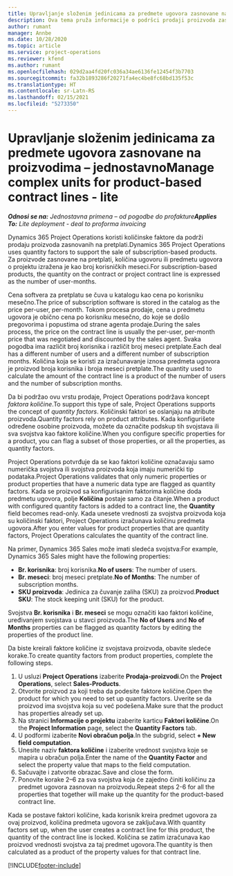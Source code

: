 ```yaml
---
title: Upravljanje složenim jedinicama za predmete ugovora zasnovane na proizvodima – jednostavno
description: Ova tema pruža informacije o podršci prodaji proizvoda zasnovanih na pretplati.
author: rumant
manager: Annbe
ms.date: 10/28/2020
ms.topic: article
ms.service: project-operations
ms.reviewer: kfend
ms.author: rumant
ms.openlocfilehash: 029d2aa4fd20fc036a34ae6136fe12454f3b7703
ms.sourcegitcommit: fa32b1893286f20271fa4ec4be8fc68bd135f53c
ms.translationtype: HT
ms.contentlocale: sr-Latn-RS
ms.lasthandoff: 02/15/2021
ms.locfileid: "5273350"
---
```

# <a name="manage-complex-units-for-product-based-contract-lines---lite"></a><span data-ttu-id="ce3a4-103">Upravljanje složenim jedinicama za predmete ugovora zasnovane na proizvodima – jednostavno</span><span class="sxs-lookup"><span data-stu-id="ce3a4-103">Manage complex units for product-based contract lines - lite</span></span>

<span data-ttu-id="ce3a4-104">_**Odnosi se na:** Jednostavna primena – od pogodbe do profakture_</span><span class="sxs-lookup"><span data-stu-id="ce3a4-104">_**Applies To:** Lite deployment - deal to proforma invoicing_</span></span>

<span data-ttu-id="ce3a4-105">Dynamics 365 Project Operations koristi količinske faktore da podrži prodaju proizvoda zasnovanih na pretplati.</span><span class="sxs-lookup"><span data-stu-id="ce3a4-105">Dynamics 365 Project Operations uses quantity factors to support the sale of subscription-based products.</span></span> <span data-ttu-id="ce3a4-106">Za proizvode zasnovane na pretplati, količina ugovoru ili predmetu ugovora o projektu izražena je kao broj korisničkih meseci.</span><span class="sxs-lookup"><span data-stu-id="ce3a4-106">For subscription-based products, the quantity on the contract or project contract line is expressed as the number of user-months.</span></span>

<span data-ttu-id="ce3a4-107">Cena softvera za pretplatu se čuva u katalogu kao cena po korisniku mesečno.</span><span class="sxs-lookup"><span data-stu-id="ce3a4-107">The price of subscription software is stored in the catalog as the price per-user, per-month.</span></span> <span data-ttu-id="ce3a4-108">Tokom procesa prodaje, cena u predmetu ugovora je obično cena po korisniku mesečno, do koje se došlo pregovorima i popustima od strane agenta prodaje.</span><span class="sxs-lookup"><span data-stu-id="ce3a4-108">During the sales process, the price on the contract line is usually the per-user, per-month price that was negotiated and discounted by the sales agent.</span></span> <span data-ttu-id="ce3a4-109">Svaka pogodba ima različit broj korisnika i različit broj meseci pretplate.</span><span class="sxs-lookup"><span data-stu-id="ce3a4-109">Each deal has a different number of users and a different number of subscription months.</span></span> <span data-ttu-id="ce3a4-110">Količina koja se koristi za izračunavanje iznosa predmeta ugovora je proizvod broja korisnika i broja meseci pretplate.</span><span class="sxs-lookup"><span data-stu-id="ce3a4-110">The quantity used to calculate the amount of the contract line is a product of the number of users and the number of subscription months.</span></span>

<span data-ttu-id="ce3a4-111">Da bi podržao ovu vrstu prodaje, Project Operations podržava koncept *faktora količine*.</span><span class="sxs-lookup"><span data-stu-id="ce3a4-111">To support this type of sale, Project Operations supports the concept of *quantity factors*.</span></span> <span data-ttu-id="ce3a4-112">Količinski faktori se oslanjaju na atribute proizvoda.</span><span class="sxs-lookup"><span data-stu-id="ce3a4-112">Quantity factors rely on product attributes.</span></span> <span data-ttu-id="ce3a4-113">Kada konfigurišete određene osobine proizvoda, možete da označite podskup tih svojstava ili sva svojstva kao faktore količine.</span><span class="sxs-lookup"><span data-stu-id="ce3a4-113">When you configure specific properties for a product, you can flag a subset of those properties, or all the properties, as quantity factors.</span></span>

<span data-ttu-id="ce3a4-114">Project Operations potvrđuje da se kao faktori količine označavaju samo numerička svojstva ili svojstva proizvoda koja imaju numerički tip podataka.</span><span class="sxs-lookup"><span data-stu-id="ce3a4-114">Project Operations validates that only numeric properties or product properties that have a numeric data type are flagged as quantity factors.</span></span> <span data-ttu-id="ce3a4-115">Kada se proizvod sa konfigurisanim faktorima količine doda predmetu ugovora, polje **Količina** postaje samo za čitanje.</span><span class="sxs-lookup"><span data-stu-id="ce3a4-115">When a product with configured quantity factors is added to a contract line, the **Quantity** field  becomes read-only.</span></span> <span data-ttu-id="ce3a4-116">Kada unesete vrednosti za svojstva proizvoda koja su količinski faktori, Project Operations izračunava količinu predmeta ugovora.</span><span class="sxs-lookup"><span data-stu-id="ce3a4-116">After you enter values for product properties that are quantity factors, Project Operations calculates the quantity of the contract line.</span></span>

<span data-ttu-id="ce3a4-117">Na primer, Dynamics 365 Sales može imati sledeća svojstva:</span><span class="sxs-lookup"><span data-stu-id="ce3a4-117">For example, Dynamics 365 Sales might have the following properties:</span></span>

- <span data-ttu-id="ce3a4-118">**Br. korisnika**: broj korisnika.</span><span class="sxs-lookup"><span data-stu-id="ce3a4-118">**No of users**: The number of users.</span></span>
- <span data-ttu-id="ce3a4-119">**Br. meseci**: broj meseci pretplate.</span><span class="sxs-lookup"><span data-stu-id="ce3a4-119">**No of Months**: The number of subscription months.</span></span>
- <span data-ttu-id="ce3a4-120">**SKU proizvoda**: Jedinica za čuvanje zaliha (SKU) za proizvod.</span><span class="sxs-lookup"><span data-stu-id="ce3a4-120">**Product SKU**: The stock keeping unit (SKU) for the product.</span></span>

<span data-ttu-id="ce3a4-121">Svojstva **Br. korisnika** i **Br. meseci** se mogu označiti kao faktori količine, uređivanjem svojstava u stavci proizvoda.</span><span class="sxs-lookup"><span data-stu-id="ce3a4-121">The **No of Users** and **No of Months** properties can be flagged as quantity factors by editing the properties of the product line.</span></span>

<span data-ttu-id="ce3a4-122">Da biste kreirali faktore količine iz svojstava proizvoda, obavite sledeće korake.</span><span class="sxs-lookup"><span data-stu-id="ce3a4-122">To create quantity factors from product properties, complete the following steps.</span></span>

1. <span data-ttu-id="ce3a4-123">U usluzi **Project Operations** izaberite **Prodaja-proizvodi**.</span><span class="sxs-lookup"><span data-stu-id="ce3a4-123">On the **Project Operations**, select **Sales-Products**.</span></span>
2. <span data-ttu-id="ce3a4-124">Otvorite proizvod za koji treba da podesite faktore količine.</span><span class="sxs-lookup"><span data-stu-id="ce3a4-124">Open the product for which you need to set up quantity factors.</span></span> <span data-ttu-id="ce3a4-125">Uverite se da proizvod ima svojstva koja su već podešena.</span><span class="sxs-lookup"><span data-stu-id="ce3a4-125">Make sure that the product has properties already set up.</span></span>
3. <span data-ttu-id="ce3a4-126">Na stranici **Informacije o projektu** izaberite karticu **Faktori količine**.</span><span class="sxs-lookup"><span data-stu-id="ce3a4-126">On the **Project Information** page, select the **Quantity Factors** tab.</span></span>
4. <span data-ttu-id="ce3a4-127">U podformi izaberite **Novi obračun polja**.</span><span class="sxs-lookup"><span data-stu-id="ce3a4-127">In the subgrid, select **+ New field computation**.</span></span>
5. <span data-ttu-id="ce3a4-128">Unesite naziv **faktora količine** i izaberite vrednost svojstva koje se mapira u obračun polja.</span><span class="sxs-lookup"><span data-stu-id="ce3a4-128">Enter the name of the **Quantity Factor** and select the property value that maps to the field computation.</span></span>
6. <span data-ttu-id="ce3a4-129">Sačuvajte i zatvorite obrazac.</span><span class="sxs-lookup"><span data-stu-id="ce3a4-129">Save and close the form.</span></span>
7. <span data-ttu-id="ce3a4-130">Ponovite korake 2–6 za sva svojstva koja će zajedno činiti količinu za predmet ugovora zasnovan na proizvodu.</span><span class="sxs-lookup"><span data-stu-id="ce3a4-130">Repeat steps 2-6 for all the properties that together will make up the quantity for the product-based contract line.</span></span>

<span data-ttu-id="ce3a4-131">Kada se postave faktori količine, kada korisnik kreira predmet ugovora za ovaj proizvod, količina predmeta ugovora se zaključava.</span><span class="sxs-lookup"><span data-stu-id="ce3a4-131">With quantity factors set up, when the user creates a contract line for this product, the quantity of the contract line is locked.</span></span> <span data-ttu-id="ce3a4-132">Količina se zatim izračunava kao proizvod vrednosti svojstva za taj predmet ugovora.</span><span class="sxs-lookup"><span data-stu-id="ce3a4-132">The quantity is then calculated as a product of the property values for that contract line.</span></span>


[!INCLUDE[footer-include](../../includes/footer-banner.md)]
